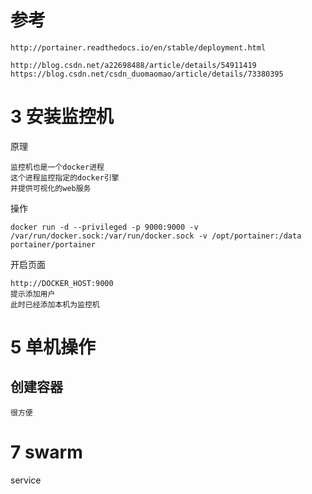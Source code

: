 

# 参考

    http://portainer.readthedocs.io/en/stable/deployment.html
    
    http://blog.csdn.net/a22698488/article/details/54911419
    https://blog.csdn.net/csdn_duomaomao/article/details/73380395



# 3 安装监控机

原理
    
    监控机也是一个docker进程
    这个进程监控指定的docker引擎
    并提供可视化的web服务
    
操作
    
    docker run -d --privileged -p 9000:9000 -v /var/run/docker.sock:/var/run/docker.sock -v /opt/portainer:/data portainer/portainer

开启页面

    http://DOCKER_HOST:9000
    提示添加用户
    此时已经添加本机为监控机


# 5 单机操作

## 创建容器

    很方便
    

# 7 swarm 

service
    
    